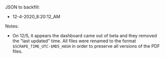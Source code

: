JSON to backfill:
- 12-4-2020_8:20:12_AM

Notes:
- On 12/5, it appears the dashboard came out of beta and they removed the "last updated" time. All
  files were renamed to the format `$SCRAPE_TIME_UTC-$MD5_HASH` in order to preserve all versions of
  the PDF files.
